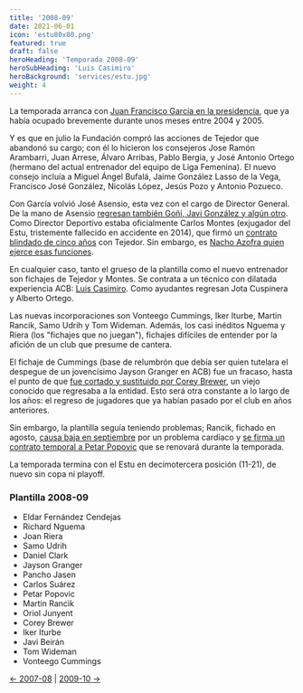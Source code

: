 ```yaml
---
title: '2008-09'
date: 2021-06-01
icon: 'estu80x80.png'
featured: true
draft: false
heroHeading: 'Temporada 2008-09'
heroSubHeading: 'Luis Casimiro'
heroBackground: 'services/estu.jpg'
weight: 4
---
```


La temporada arranca con [Juan Francisco García en la presidencia](http://archivo.marca.com/edicion/marca/baloncesto/acb/es/desarrollo/1143642.html), que ya había ocupado brevemente durante unos meses entre 2004 y 2005.

Y es que en julio la Fundación compró las acciones de Tejedor que abandonó su cargo; con él lo hicieron los consejeros Jose Ramón Arambarri, Juan Arrese, Álvaro Arribas, Pablo Bergia, y José Antonio Ortego (hermano del actual entrenador del equipo de Liga Femenina). El nuevo consejo incluía a Miguel Ángel Bufalá, Jaime González Lasso de la Vega, Francisco José González, Nicolás López, Jesús Pozo y Antonio Pozueco.

Con García volvió José Asensio, esta vez con el cargo de Director General. De la mano de Asensio [regresan también Goñi, Javi González y algún otro](http://www.basketme.com/opinion.php?id=236). Como Director Deportivo estaba oficialmente Carlos Montes (exjugador del Estu, tristemente fallecido en accidente en 2014), que firmó un [contrato blindado de cinco años](http://archivo.marca.com/edicion/marca/baloncesto/acb/es/desarrollo/1143642.html) con Tejedor. Sin embargo, es [Nacho Azofra quien ejerce esas funciones](https://www.linkedin.com/in/nacho-azofra-de-la-cuesta-a2141a77/).

En cualquier caso, tanto el grueso de la plantilla como el nuevo entrenador son fichajes de Tejedor y Montes. Se contrata a un técnico con dilatada experiencia ACB: [Luis Casimiro](https://www.diariodesevilla.es/deportes/Luis-Casimiro-nuevo-entrenador-Estudiantes_0_155684991.html). Como ayudantes regresan Jota Cuspinera y Alberto Ortego.

Las nuevas incorporaciones son Vonteego Cummings, Iker Iturbe, Martin Rancik, Samo Udrih y Tom Wideman. Además, los casi inéditos Nguema y Riera (los "fichajes que no juegan"), fichajes difíciles de entender por la afición de un club que presume de cantera.

El fichaje de Cummings (base de relumbrón que debía ser quien tutelara el despegue de un jovencísimo Jayson Granger en ACB) fue un fracaso, hasta el punto de que [fue cortado y sustituido por Corey Brewer](https://www.solobasket.com/liga-endesa/corey-brewer-sustituye-vonteego-cummings-en-estudiantes), un viejo conocido que regresaba a la entidad. Esto será otra constante a lo largo de los años: el regreso de jugadores que ya habían pasado por el club en años anteriores.

Sin embargo, la plantilla seguía teniendo problemas; Rancik, fichado en agosto, [causa baja en septiembre](https://www.movistarestudiantes.com/prensa/noticias/martin-rancik-sera-intervenido-quirurgicamente/) por un problema cardíaco y [se firma un contrato temporal a Petar Popovic](https://www.movistarestudiantes.com/prensa/noticias/popovic-fichado-por-mmt-estudiantes-para-sustituir-temporalmente-a-rancik/) que se renovará durante la temporada.

La temporada termina con el Estu en decimotercera posición (11-21), de nuevo sin copa ni playoff.

### Plantilla 2008-09

- Eldar Fernández Cendejas
- Richard Nguema
- Joan Riera
- Samo Udrih
- Daniel Clark
- Jayson Granger
- Pancho Jasen
- Carlos Suárez
- Petar Popovic
- Martin Rancik
- Oriol Junyent
- Corey Brewer
- Iker Iturbe
- Javi Beirán
- Tom Wideman
- Vonteego Cummings

[← 2007-08](https://nuestroestu.es/cronologia/2007-08/) | [2009-10 →](https://nuestroestu.es/cronologia/2009-10/)